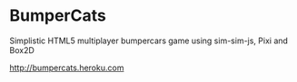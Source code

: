 # BumperCats

Simplistic HTML5 multiplayer bumpercars game using sim-sim-js, Pixi and Box2D

http://bumpercats.heroku.com

